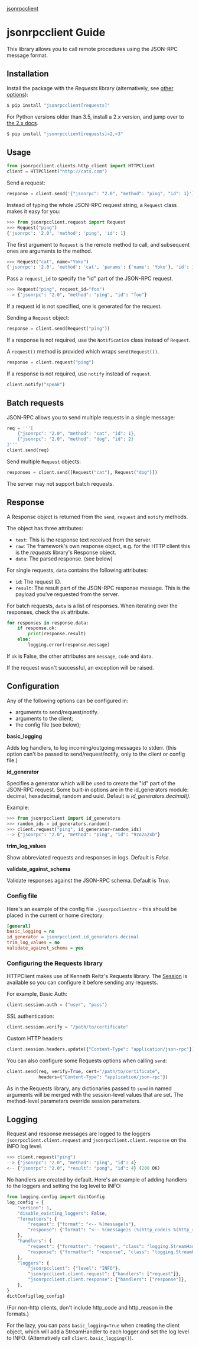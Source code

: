 <p class="rubric"><a class="reference internal" href="index.html"><span class="doc">jsonrpcclient</span></a></p>

# jsonrpcclient Guide

This library allows you to call remote procedures using the JSON-RPC message
format.

## Installation

Install the package with the *Requests* library (alternatively, see [other
options](examples.html)):

```sh
$ pip install "jsonrpcclient[requests]"
```

For Python versions older than 3.5, install a 2.x version, and jump over to
[the 2.x docs](https://jsonrpcclient.readthedocs.io/en/2.6.0/).

```sh
$ pip install "jsonrpcclient[requests]>2,<3"
```

## Usage

```python
from jsonrpcclient.clients.http_client import HTTPClient
client = HTTPClient("http://cats.com")
```

Send a request:

```python
response = client.send('{"jsonrpc": "2.0", "method": "ping", "id": 1}')
```

Instead of typing the whole JSON-RPC request string, a `Request` class makes
it easy for you:

```python
>>> from jsonrpcclient.request import Request
>>> Request("ping")
{'jsonrpc': '2.0', 'method': 'ping', 'id': 1}
```

The first argument to `Request` is the remote method to call, and subsequent
ones are arguments to the method.

```python
>>> Request("cat", name="Yoko")
{'jsonrpc': '2.0', 'method': 'cat', 'params': {'name': 'Yoko'}, 'id': 1}
```

Pass a `request_id` to specify the "id" part of the JSON-RPC request.

```python
>>> Request("ping", request_id="foo")
--> {"jsonrpc": "2.0", "method": "ping", "id": "foo"}
```

If a request id is not specified, one is generated for the request.

Sending a `Request` object:

```python
response = client.send(Request("ping"))
```

If a response is not required, use the `Notification` class instead of
`Request`.

A `request()` method is provided which wraps `send(Request())`.

```python
response = client.request("ping")
```

If a response is not required, use `notify` instead of `request`.

```python
client.notify("speak")
```

## Batch requests

JSON-RPC allows you to send multiple requests in a single message:

```python
req = '''[
    {"jsonrpc": "2.0", "method": "cat", "id": 1},
    {"jsonrpc": "2.0", "method": "dog", "id": 2}
]'''
client.send(req)
```

Send multiple `Request` objects:

```python
responses = client.send([Request("cat"), Request("dog")])
```

The server may not support batch requests.

## Response

A Response object is returned from the `send`, `request` and `notify` methods.

The object has three attributes:

- `text`: This is the response text received from the server.
- `raw`: The framework's own response object, e.g. for the HTTP client this
    is the _requests_ library's Response object.
- `data`: The parsed response. (see below)

For single requests, `data` contains the following attributes:

- `id`: The request ID.
- `result`: The result part of the JSON-RPC response message. This is
  the payload you've requested from the server.

For batch requests, `data` is a list of responses. When iterating over the
responses, check the `ok` attribute.

```python
for responses in response.data:
    if response.ok:
        print(response.result)
    else:
        logging.error(response.message)
```

If `ok` is False, the other attributes are `message`, `code` and `data`.

If the request wasn't successful, an exception will be raised.

## Configuration

Any of the following options can be configured in:

- arguments to send/request/notify.
- arguments to the client;
- the config file (see below);

**basic_logging**

Adds log handlers, to log incoming/outgoing messages to stderr. (this option
can't be passed to send/request/notify, only to the client or config file.)

**id_generator**

Specifies a generator which will be used to create the "id" part of the
JSON-RPC request. Some built-in options are in the id_generators module:
decimal, hexadecimal, random and uuid. Default is *id_generators.decimal()*.

Example:
```python
>>> from jsonrpcclient import id_generators
>>> random_ids = id_generators.random()
>>> client.request("ping", id_generator=random_ids)
--> {"jsonrpc": "2.0", "method": "ping", "id": "9zo2a2xb"}
```

**trim_log_values**

Show abbreviated requests and responses in logs. Default is *False*.

**validate_against_schema**

Validate responses against the JSON-RPC schema. Default is *True*.

### Config file

Here's an example of the config file `.jsonrpcclientrc` - this should be
placed in the current or home directory:

```ini
[general]
basic_logging = no
id_generator = jsonrpcclient.id_generators.decimal
trim_log_values = no
validate_against_schema = yes
```

### Configuring the Requests library

HTTPClient makes use of Kenneth Reitz's Requests library. The
[Session](http://docs.python-requests.org/en/master/api/#requests.Session)
is available so you can configure it before sending any requests.

For example, Basic Auth:

```python
client.session.auth = ("user", "pass")
```

SSL authentication:

```python
client.session.verify = "/path/to/certificate"
```

Custom HTTP headers:

```python
client.session.headers.update({"Content-Type": "application/json-rpc"})
```

You can also configure some Requests options when calling `send`:

```python
client.send(req, verify=True, cert="/path/to/certificate",
            headers={"Content-Type": "application/json-rpc"})
```

As in the Requests library, any dictionaries passed to `send` in named
arguments will be merged with the session-level values that are set. The
method-level parameters override session parameters.

## Logging

Request and response messages are logged to the loggers
`jsonrpcclient.client.request` and `jsonrpcclient.client.response` on the INFO
log level.

```python
>>> client.request("ping")
--> {"jsonrpc": "2.0", "method": "ping", "id": 4}
<-- {"jsonrpc": "2.0", "result": "pong", "id": 4} (200 OK)
```

No handlers are created by default. Here's an example of adding handlers to
the loggers and setting the log level to INFO:

```python
from logging.config import dictConfig
log_config = {
    "version": 1,
    "disable_existing_loggers": False,
    "formatters": {
        "request": {"format": "<-- %(message)s"},
        "response": {"format": "<-- %(message)s (%(http_code)s %(http_reason)s)"},
    },
    "handlers": {
        "request": {"formatter": "request", "class": "logging.StreamHandler"},
        "response": {"formatter": "response", "class": "logging.StreamHandler"},
    },
    "loggers": {
        "jsonrpcclient": {"level": "INFO"},
        "jsonrpcclient.client.request": {"handlers": ["request"]},
        "jsonrpcclient.client.response": {"handlers": ["response"]},
    },
}
dictConfig(log_config)
```

(For non-http clients, don't include http_code and http_reason in the
formats.)

For the lazy, you can pass `basic_logging=True` when creating the client
object, which will add a StreamHandler to each logger and set the log level to
INFO. (Alternatively call `client.basic_logging()`).
